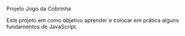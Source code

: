 Projeto Jogo da Cobrinha

Este projeto em como objetivo aprender e colocar em prática alguns fundamentos de JavaScript.